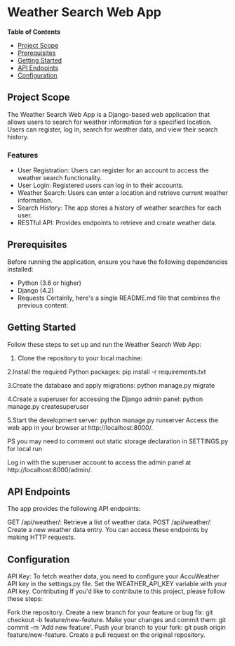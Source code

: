 # Weather Search Web App

**Table of Contents**

- [Project Scope](#project-scope)
- [Prerequisites](#prerequisites)
- [Getting Started](#getting-started)
- [API Endpoints](#api-endpoints)
- [Configuration](#configuration)


## Project Scope

The Weather Search Web App is a Django-based web application that allows users to search for weather information for a specified location. Users can register, log in, search for weather data, and view their search history.

### Features

- User Registration: Users can register for an account to access the weather search functionality.
- User Login: Registered users can log in to their accounts.
- Weather Search: Users can enter a location and retrieve current weather information.
- Search History: The app stores a history of weather searches for each user.
- RESTful API: Provides endpoints to retrieve and create weather data.

## Prerequisites

Before running the application, ensure you have the following dependencies installed:

- Python (3.6 or higher)
- Django (4.2)
- Requests 
Certainly, here's a single README.md file that combines the previous content:

## Getting Started

Follow these steps to set up and run the Weather Search Web App:

1. Clone the repository to your local machine:

2.Install the required Python packages:
		pip install -r requirements.txt
		
3.Create the database and apply migrations:
		python manage.py migrate
		
4.Create a superuser for accessing the Django admin panel:
	python manage.py createsuperuser
	
5.Start the development server:
python manage.py runserver
Access the web app in your browser at http://localhost:8000/.

PS you may need to comment out static storage declaration in SETTINGS.py for local run


Log in with the superuser account to access the admin panel at http://localhost:8000/admin/.

## API Endpoints
The app provides the following API endpoints:

GET /api/weather/: Retrieve a list of weather data.
POST /api/weather/: Create a new weather data entry.
You can access these endpoints by making HTTP requests.

## Configuration
API Key: To fetch weather data, you need to configure your AccuWeather API key in the settings.py file. Set the WEATHER_API_KEY variable with your API key.
Contributing
If you'd like to contribute to this project, please follow these steps:

Fork the repository.
Create a new branch for your feature or bug fix: git checkout -b feature/new-feature.
Make your changes and commit them: git commit -m 'Add new feature'.
Push your branch to your fork: git push origin feature/new-feature.
Create a pull request on the original repository.



